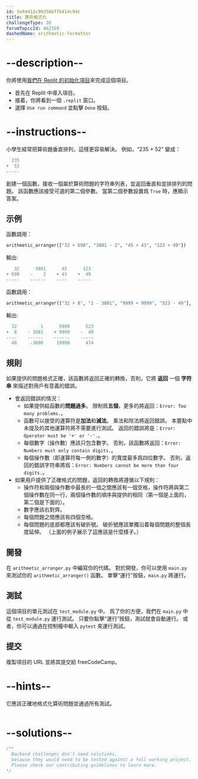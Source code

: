 ```yaml
---
id: 5e44412c903586ffb414c94c
title: 算術格式化
challengeType: 10
forumTopicId: 462359
dashedName: arithmetic-formatter
---
```


# --description--

你將使用<a href="https://replit.com/github/freeCodeCamp/boilerplate-arithmetic-formatter" target="_blank" rel="noopener noreferrer nofollow">我們在 Replit 的初始化項目</a>來完成這個項目。

-   首先在 Replit 中導入項目。
-   接着，你將看到一個 `.replit` 窗口。
-   選擇 `Use run command` 並點擊 `Done` 按鈕。


# --instructions--

小學生經常把算術題垂直排列，這樣更容易解決。 例如，“235 + 52” 變成：

```py
  235
+  52
-----
```

創建一個函數，接收一個屬於算術問題的字符串列表，並返回垂直和並排排列的問題。 該函數應該接受可選的第二個參數。 當第二個參數設置爲 `True` 時，應顯示答案。

## 示例

函數調用：

```py
arithmetic_arranger(["32 + 698", "3801 - 2", "45 + 43", "123 + 49"])
```

輸出:

```py
   32      3801      45      123
+ 698    -    2    + 43    +  49
-----    ------    ----    -----
```

函數調用：

```py
arithmetic_arranger(["32 + 8", "1 - 3801", "9999 + 9999", "523 - 49"], True)
```

輸出:

```py
  32         1      9999      523
+  8    - 3801    + 9999    -  49
----    ------    ------    -----
  40     -3800     19998      474
```

## 規則

如果提供的問題格式正確，該函數將返回正確的轉換，否則，它將 **返回** 一個 **字符串** 來描述對用戶有意義的錯誤。


- 會返回錯誤的情況：
  - 如果提供給函數的**問題過多**。 限制爲**五個**，更多的將返回：`Error: Too many problems.`。
  - 函數可以接受的運算符是**加法**和**減法**。 乘法和除法將返回錯誤。 本要點中未提及的其他運算符將不需要進行測試。 返回的錯誤將是：`Error: Operator must be '+' or '-'.`。
  - 每個數字（操作數）應該只包含數字。 否則，該函數將返回：`Error: Numbers must only contain digits.`。
  - 每個操作數（即運算符每一側的數字）的寬度最多爲四位數字。 否則，返回的錯誤字符串將爲：`Error: Numbers cannot be more than four digits.`。
- 如果用戶提供了正確格式的問題，返回的轉換將遵循以下規則：
  - 操作符和兩個操作數中最長的一個之間應該有一個空格，操作符將與第二個操作數在同一行，兩個操作數的順序與提供的相同（第一個是上面的，第二個是下面的）。
  - 數字應該右對齊。
  - 每個問題之間應該有四個空格。
  - 每個問題的底部都應該有破折號。 破折號應該單獨沿着每個問題的整個長度延伸。 （上面的例子展示了這應該是什麼樣子。）

## 開發

在 `arithmetic_arranger.py` 中編寫你的代碼。 對於開發，你可以使用 `main.py` 來測試你的 `arithmetic_arranger()` 函數。 單擊“運行”按鈕，`main.py` 將運行。

## 測試

這個項目的單元測試在 `test_module.py` 中。 爲了你的方便，我們在 `main.py` 中從 `test_module.py` 運行測試。 只要你點擊“運行”按鈕，測試就會自動運行。 或者，你可以通過在控制檯中輸入 `pytest` 來運行測試。

## 提交

複製項目的 URL 並將其提交給 freeCodeCamp。

# --hints--

它應該正確地格式化算術問題並通過所有測試。

```js

```

# --solutions--

```js
/**
  Backend challenges don't need solutions,
  because they would need to be tested against a full working project.
  Please check our contributing guidelines to learn more.
*/
```
